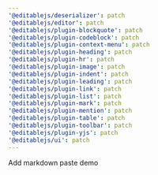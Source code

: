 ```yaml
---
'@editablejs/deserializer': patch
'@editablejs/editor': patch
'@editablejs/plugin-blockquote': patch
'@editablejs/plugin-codeblock': patch
'@editablejs/plugin-context-menu': patch
'@editablejs/plugin-heading': patch
'@editablejs/plugin-hr': patch
'@editablejs/plugin-image': patch
'@editablejs/plugin-indent': patch
'@editablejs/plugin-leading': patch
'@editablejs/plugin-link': patch
'@editablejs/plugin-list': patch
'@editablejs/plugin-mark': patch
'@editablejs/plugin-mention': patch
'@editablejs/plugin-table': patch
'@editablejs/plugin-toolbar': patch
'@editablejs/plugin-yjs': patch
'@editablejs/ui': patch
---
```


Add markdown paste demo

